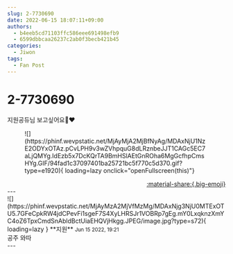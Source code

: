 ```yaml
---
slug: 2-7730690
date: 2022-06-15 18:07:11+09:00
authors:
  - b4eeb5cd71103ffc586eee691498efb9
  - 6599dbbcaa26237c2ab0f3becb421b45
categories:
  - Jiwon
tags:
  - Fan Post
---
```


# 2-7730690

<div class="post-container" markdown="1">
<div class="content-container md-sidebar__scrollwrap" markdown="1">

지원공듀님 보고싶어요🥲❤️
<figure markdown="1">
![](https://phinf.wevpstatic.net/MjAyMjA2MjBfNyAg/MDAxNjU1NzE2ODYxOTAz.pCvLPH9v3wZVhpquG8dLRznbeJJT1CAGc5EC7aLjQMYg.IdEzb5x7DcKQrTA9BmHSlAEtGnROha6MgGcfhpCmsHYg.GIF/94fad1c37097401ba25721bc5f770c5d370.gif?type=e1920){ loading=lazy onclick="openFullscreen(this)"}
</figure>


</div>
</div>

<div style="text-align: right;" markdown="1">
<a href="https://weverse.io/fromis9/fanpost/2-7730690" style="text-align: right;">:material-share:{.big-emoji}</a>
</div>
---

<div class="comments-container md-sidebar__scrollwrap" markdown="1">
<div class="comment" markdown="1">
<div class='id-container' markdown="1">
![](https://phinf.wevpstatic.net/MjAyMzA2MjVfMzMg/MDAxNjg3NjU0MTExOTU5.7GFeCpkRW4jdCPevFi1sgeF7S4XyLHRSJr1VOBRp7gEg.mY0LxqknzXmYC4oZ6TpxCmdSnAbldBctUiaEHQVjHkgg.JPEG/image.jpg?type=s72){ loading=lazy }
**<span class="artist">지원</span>** <small>Jun 15 2022, 19:21</small><br>
</div>
<div class='comment-body' markdown="1">
공주 와따
</div>
</div>
</div>
---
